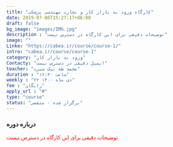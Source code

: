 ```yaml
---
title: "کارگاه ورود به بازار کار و تجارت مهندسی پزشکی"
date: 2019-07-06T15:27:17+06:00
draft: false
bg_image: "images/IMG.jpg"
description : "توضیحات دقیقی برای این کارگاه در دسترس نیست"
image: ""
Linke: "https://cabea.ir/course/course-1/"
intro: "cabea.ir/course/course-1"
category: "ورود به بازار کار"
Contacty: "ایمیل دقیقی در دسترس نیست"
teacher: "محمد طه نیک سیرت"
duration : "ساعت ۱۶:۳۰"
weekly : "۲۲ دی ماه ۱۴۰۰"
fee : "رایگان"
apply_url : "#"
type: "course"
status: "برگزار شده - منقضی"
---
```



### درباره دوره

<p style="color: red;">توضیحات دقیقی برای این کارگاه در دسترس نیست
</p>
